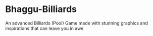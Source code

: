 # Bhaggu-Billiards
An advanced Billiards (Pool) Game made with stunning graphics and inspirations that can leave you in awe
